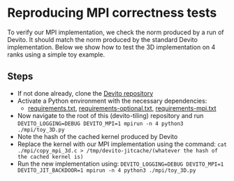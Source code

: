 # Reproducing MPI correctness tests
To verify our MPI implementation, we check the norm produced by a run of Devito. It should match the norm produced by the standard Devito implementation. Below we show how to test the 3D implementation on 4 ranks using a simple toy example.  

## Steps
* If not done already, clone the [Devito repository](https://github.com/devitocodes/devito)
* Activate a Python environment with the necessary dependencies:
    * [requirements.txt](https://github.com/devitocodes/devito/blob/master/requirements.txt), [requirements-optional.txt](https://github.com/devitocodes/devito/blob/master/requirements-optional.txt), [requirements-mpi.txt](https://github.com/devitocodes/devito/blob/master/requirements-mpi.txt)
* Now navigate to the root of this (devito-tiling) repository and run `DEVITO_LOGGING=DEBUG DEVITO_MPI=1 mpirun -n 4 python3 ./mpi/toy_3D.py`
* Note the hash of the cached kernel produced by Devito
* Replace the kernel with our MPI implementation using the command: `cat ./mpi/copy_mpi_3d.c > /tmp/devito-jitcache/(whatever the hash of the cached kernel is)`
* Run the new implementation using: `DEVITO_LOGGING=DEBUG DEVITO_MPI=1 DEVITO_JIT_BACKDOOR=1 mpirun -n 4 python3 ./mpi/toy_3D.py`